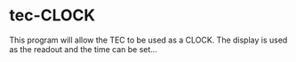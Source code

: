 # tec-CLOCK

This program will allow the TEC to be used as a CLOCK. The display is used as the readout and the time can be set...
